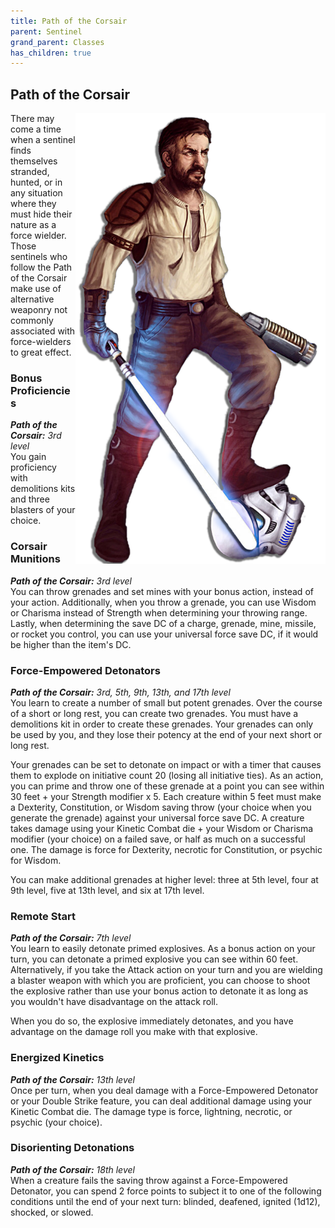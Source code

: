```yaml
---
title: Path of the Corsair
parent: Sentinel
grand_parent: Classes
has_children: true
---
```


## Path of the Corsair

<img src='../../../../zzImages/Classes/sentinel_corsair.png' style='float:right; width:400px;'>

There may come a time when a sentinel finds themselves stranded, hunted, or in any situation where they must hide their nature as a force wielder. Those sentinels who follow the Path of the Corsair make use of alternative weaponry not commonly associated with force-wielders to great effect.

### Bonus Proficiencies
_**Path of the Corsair:** 3rd level_<br>
You gain proficiency with demolitions kits and three blasters of your choice.

### Corsair Munitions
_**Path of the Corsair:** 3rd level_<br>
You can throw grenades and set mines with your bonus action, instead of your action. Additionally, when you throw a grenade, you can use Wisdom or Charisma instead of Strength when determining your throwing range. Lastly, when determining the save DC of a charge, grenade, mine, missile, or rocket you control, you can use your universal force save DC, if it would be higher than the item's DC.

### Force-Empowered Detonators
_**Path of the Corsair:** 3rd, 5th, 9th, 13th, and 17th level_<br>
You learn to create a number of small but potent grenades. Over the course of a short or long rest, you can create two grenades. You must have a demolitions kit in order to create these grenades. Your grenades can only be used by you, and they lose their potency at the end of your next short or long rest.

Your grenades can be set to detonate on impact or with a timer that causes them to explode on initiative count 20 (losing all initiative ties). As an action, you can prime and throw one of these grenade at a point you can see within 30 feet + your Strength modifier x 5. Each creature within 5 feet must make a Dexterity, Constitution, or Wisdom saving throw (your choice when you generate the grenade) against your universal force save DC. A creature takes damage using your Kinetic Combat die + your Wisdom or Charisma modifier (your choice) on a failed save, or half as much on a successful one. The damage is force for Dexterity, necrotic for Constitution, or psychic for Wisdom.

You can make additional grenades at higher level: three at 5th level, four at 9th level, five at 13th level, and six at 17th level.

### Remote Start
_**Path of the Corsair:** 7th level_<br>
You learn to easily detonate primed explosives. As a bonus action on your turn, you can detonate a primed explosive you can see within 60 feet. Alternatively, if you take the Attack action on your turn and you are wielding a blaster weapon with which you are proficient, you can choose to shoot the explosive rather than use your bonus action to detonate it as long as you wouldn't have disadvantage on the attack roll.

When you do so, the explosive immediately detonates, and you have advantage on the damage roll you make with that explosive. 

### Energized Kinetics
_**Path of the Corsair:** 13th level_<br>
Once per turn, when you deal damage with a Force-Empowered Detonator or your Double Strike feature, you can deal additional damage using your Kinetic Combat die. The damage type is force, lightning, necrotic, or psychic (your choice).

### Disorienting Detonations
_**Path of the Corsair:** 18th level_<br>
When a creature fails the saving throw against a Force-Empowered Detonator, you can spend 2 force points to subject it to one of the following conditions until the end of your next turn: blinded, deafened, ignited (1d12), shocked, or slowed.
